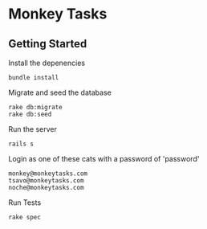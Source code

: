 Monkey Tasks
============

## Getting Started
Install the depenencies

    bundle install

Migrate and seed the database

    rake db:migrate
    rake db:seed

Run the server

    rails s

Login as one of these cats with a password of 'password'

    monkey@monkeytasks.com
    tsavo@monkeytasks.com
    noche@monkeytasks.com

Run Tests

    rake spec